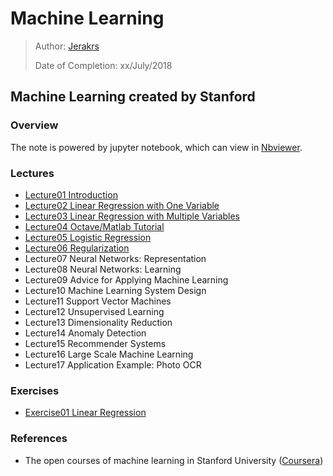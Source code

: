 # Machine Learning

> Author: [Jerakrs](http://jerakrs.com/)
>
> Date of Completion: xx/July/2018

## Machine Learning created by Stanford

### Overview

The note is powered by jupyter notebook, which can view in [Nbviewer]().

### Lectures

* [Lecture01 Introduction](http://nbviewer.jupyter.org/github/JeraKrs/Notes/blob/master/Machine%20Learning/Stanford%20University/Lecture01.ipynb)
* [Lecture02 Linear Regression with One Variable](http://nbviewer.jupyter.org/github/JeraKrs/Notes/blob/master/Machine%20Learning/Stanford%20University/Lecture02.ipynb)
* [Lecture03 Linear Regression with Multiple Variables](http://nbviewer.jupyter.org/github/JeraKrs/Notes/blob/master/Machine%20Learning/Stanford%20University/Lecture03.ipynb)
* [Lecture04 Octave/Matlab Tutorial](http://nbviewer.jupyter.org/github/JeraKrs/Notes/blob/master/Machine%20Learning/Stanford%20University/Lecture04.ipynb)
* [Lecture05 Logistic Regression](http://nbviewer.jupyter.org/github/JeraKrs/Notes/blob/master/Machine%20Learning/Stanford%20University/Lecture05.ipynb)
* [Lecture06 Regularization](http://nbviewer.jupyter.org/github/JeraKrs/Notes/blob/master/Machine%20Learning/Stanford%20University/Lecture06.ipynb)
* Lecture07 Neural Networks: Representation
* Lecture08 Neural Networks: Learning
* Lecture09 Advice for Applying Machine Learning
* Lecture10 Machine Learning System Design
* Lecture11 Support Vector Machines
* Lecture12 Unsupervised Learning
* Lecture13 Dimensionality Reduction
* Lecture14 Anomaly Detection
* Lecture15 Recommender Systems
* Lecture16 Large Scale Machine Learning
* Lecture17 Application Example: Photo OCR

### Exercises

* [Exercise01 Linear Regression](https://github.com/JeraKrs/notes/tree/master/Machine%20Learning/Stanford%20University/Exercise01)

### References

* The open courses of machine learning in Stanford University ([Coursera](https://www.coursera.org/learn/machine-learning/home/welcome))
